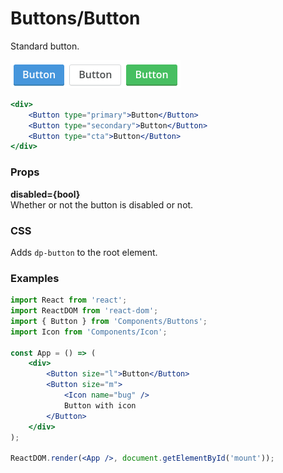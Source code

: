 Buttons/Button
==============
Standard button.

![Button example](../../assets/images/button-1.png)

```jsx
<div>
    <Button type="primary">Button</Button>
    <Button type="secondary">Button</Button>
    <Button type="cta">Button</Button>
</div>
```

### Props

**disabled={bool}**  
Whether or not the button is disabled or not.

### CSS
Adds `dp-button` to the root element.

### Examples

```jsx
import React from 'react';
import ReactDOM from 'react-dom';
import { Button } from 'Components/Buttons';
import Icon from 'Components/Icon';

const App = () => (
    <div>
        <Button size="l">Button</Button>
        <Button size="m">
            <Icon name="bug" />
            Button with icon
        </Button>
    </div>
);

ReactDOM.render(<App />, document.getElementById('mount'));
```